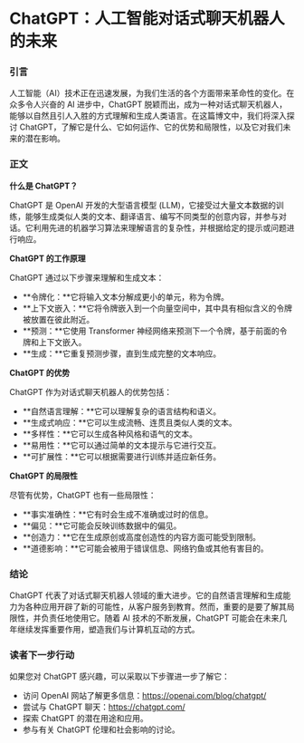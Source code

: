 # ChatGPT：人工智能对话式聊天机器人的未来

### 引言

人工智能（AI）技术正在迅速发展，为我们生活的各个方面带来革命性的变化。在众多令人兴奋的 AI 进步中，ChatGPT 脱颖而出，成为一种对话式聊天机器人，能够以自然且引人入胜的方式理解和生成人类语言。在这篇博文中，我们将深入探讨 ChatGPT，了解它是什么、它如何运作、它的优势和局限性，以及它对我们未来的潜在影响。

### 正文

**什么是 ChatGPT？**

ChatGPT 是 OpenAI 开发的大型语言模型 (LLM)，它接受过大量文本数据的训练，能够生成类似人类的文本、翻译语言、编写不同类型的创意内容，并参与对话。它利用先进的机器学习算法来理解语言的复杂性，并根据给定的提示或问题进行响应。

**ChatGPT 的工作原理**

ChatGPT 通过以下步骤来理解和生成文本：

* **令牌化：**它将输入文本分解成更小的单元，称为令牌。
* **上下文嵌入：**它将令牌嵌入到一个向量空间中，其中具有相似含义的令牌被放置在彼此附近。
* **预测：**它使用 Transformer 神经网络来预测下一个令牌，基于前面的令牌和上下文嵌入。
* **生成：**它重复预测步骤，直到生成完整的文本响应。

**ChatGPT 的优势**

ChatGPT 作为对话式聊天机器人的优势包括：

* **自然语言理解：**它可以理解复杂的语言结构和语义。
* **生成式响应：**它可以生成流畅、连贯且类似人类的文本。
* **多样性：**它可以生成各种风格和语气的文本。
* **易用性：**它可以通过简单的文本提示与它进行交互。
* **可扩展性：**它可以根据需要进行训练并适应新任务。

**ChatGPT 的局限性**

尽管有优势，ChatGPT 也有一些局限性：

* **事实准确性：**它有时会生成不准确或过时的信息。
* **偏见：**它可能会反映训练数据中的偏见。
* **创造力：**它在生成原创或高度创造性的内容方面可能受到限制。
* **道德影响：**它可能会被用于错误信息、网络钓鱼或其他有害目的。

### 结论

ChatGPT 代表了对话式聊天机器人领域的重大进步。它的自然语言理解和生成能力为各种应用开辟了新的可能性，从客户服务到教育。然而，重要的是要了解其局限性，并负责任地使用它。随着 AI 技术的不断发展，ChatGPT 可能会在未来几年继续发挥重要作用，塑造我们与计算机互动的方式。

### 读者下一步行动

如果您对 ChatGPT 感兴趣，可以采取以下步骤进一步了解它：

* 访问 OpenAI 网站了解更多信息：https://openai.com/blog/chatgpt/
* 尝试与 ChatGPT 聊天：https://chatgpt.com/
* 探索 ChatGPT 的潜在用途和应用。
* 参与有关 ChatGPT 伦理和社会影响的讨论。
